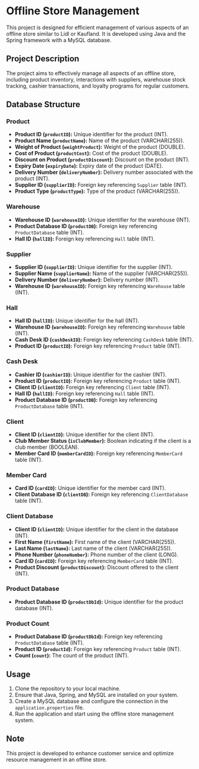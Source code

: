 # Offline Store Management

This project is designed for efficient management of various aspects of an offline store similar to Lidl or Kaufland.
It is developed using Java and the Spring framework with a MySQL database.

## Project Description

The project aims to effectively manage all aspects of an offline store, including product inventory, interactions with 
suppliers, warehouse stock tracking, cashier transactions, and loyalty programs for regular customers.

## Database Structure

### Product
- **Product ID (`productID`):** Unique identifier for the product (INT).
- **Product Name (`productName`):** Name of the product (VARCHAR(255)).
- **Weight of Product (`weightProduct`):** Weight of the product (DOUBLE).
- **Cost of Product (`productCost`):** Cost of the product (DOUBLE).
- **Discount on Product (`productDiscount`):** Discount on the product (INT).
- **Expiry Date (`expiryDate`):** Expiry date of the product (DATE).
- **Delivery Number (`deliveryNumber`):** Delivery number associated with the product (INT).
- **Supplier ID (`supplierID`):** Foreign key referencing `Supplier` table (INT).
- **Product Type (`productType`):** Type of the product (VARCHAR(255)).

### Warehouse
- **Warehouse ID (`warehouseID`):** Unique identifier for the warehouse (INT).
- **Product Database ID (`productDB`):** Foreign key referencing `ProductDatabase` table (INT).
- **Hall ID (`hallID`):** Foreign key referencing `Hall` table (INT).

### Supplier
- **Supplier ID (`supplierID`):** Unique identifier for the supplier (INT).
- **Supplier Name (`supplierName`):** Name of the supplier (VARCHAR(255)).
- **Delivery Number (`deliveryNumber`):** Delivery number (INT).
- **Warehouse ID (`warehouseID`):** Foreign key referencing `Warehouse` table (INT).

### Hall
- **Hall ID (`hallID`):** Unique identifier for the hall (INT).
- **Warehouse ID (`warehouseID`):** Foreign key referencing `Warehouse` table (INT).
- **Cash Desk ID (`cashDeskID`):** Foreign key referencing `CashDesk` table (INT).
- **Product ID (`productID`):** Foreign key referencing `Product` table (INT).

### Cash Desk
- **Cashier ID (`cashierID`):** Unique identifier for the cashier (INT).
- **Product ID (`productID`):** Foreign key referencing `Product` table (INT).
- **Client ID (`clientID`):** Foreign key referencing `Client` table (INT).
- **Hall ID (`hallID`):** Foreign key referencing `Hall` table (INT).
- **Product Database ID (`productDB`):** Foreign key referencing `ProductDatabase` table (INT).

### Client
- **Client ID (`clientID`):** Unique identifier for the client (INT).
- **Club Member Status (`isClubMember`):** Boolean indicating if the client is a club member (BOOLEAN).
- **Member Card ID (`memberCardID`):** Foreign key referencing `MemberCard` table (INT).

### Member Card
- **Card ID (`cardID`):** Unique identifier for the member card (INT).
- **Client Database ID (`clientDB`):** Foreign key referencing `ClientDatabase` table (INT).

### Client Database
- **Client ID (`clientID`):** Unique identifier for the client in the database (INT).
- **First Name (`firstName`):** First name of the client (VARCHAR(255)).
- **Last Name (`lastName`):** Last name of the client (VARCHAR(255)).
- **Phone Number (`phoneNumber`):** Phone number of the client (LONG).
- **Card ID (`cardID`):** Foreign key referencing `MemberCard` table (INT).
- **Product Discount (`productDiscount`):** Discount offered to the client (INT).

### Product Database
- **Product Database ID (`productDbId`):** Unique identifier for the product database (INT).

### Product Count
- **Product Database ID (`productDbId`):** Foreign key referencing `ProductDatabase` table (INT).
- **Product ID (`productId`):** Foreign key referencing `Product` table (INT).
- **Count (`count`):** The count of the product (INT).

## Usage

1. Clone the repository to your local machine.
2. Ensure that Java, Spring, and MySQL are installed on your system.
3. Create a MySQL database and configure the connection in the `application.properties` file.
4. Run the application and start using the offline store management system.

## Note

This project is developed to enhance customer service and optimize resource management in an offline store.

